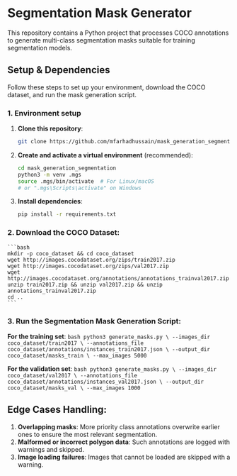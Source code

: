 # Segmentation Mask Generator

This repository contains a Python project that processes COCO annotations to generate multi-class segmentation masks suitable for training segmentation models.

## Setup & Dependencies

Follow these steps to set up your environment, download the COCO dataset, and run the mask generation script. 

### 1. Environment setup
1. **Clone this repository**:
    ```bash
    git clone https://github.com/mfarhadhussain/mask_generation_segmentation.git
    ```

2. **Create and activate a virtual environment** (recommended):
    ```bash
    cd mask_generation_segmentation
    python3 -m venv .mgs
    source .mgs/bin/activate  # For Linux/macOS
    # or ".mgs\Scripts\activate" on Windows
    ```

3. **Install dependencies**:
    ```bash
    pip install -r requirements.txt
    ```

### 2. Download the COCO Dataset:
    ```bash
    mkdir -p coco_dataset && cd coco_dataset
    wget http://images.cocodataset.org/zips/train2017.zip
    wget http://images.cocodataset.org/zips/val2017.zip
    wget http://images.cocodataset.org/annotations/annotations_trainval2017.zip
    unzip train2017.zip && unzip val2017.zip && unzip annotations_trainval2017.zip  
    cd ..
    ```

### 3. Run the Segmentation Mask Generation Script: 

**For the training set**:
    ```bash
    python3 generate_masks.py \
    --images_dir coco_dataset/train2017 \
    --annotations_file coco_dataset/annotations/instances_train2017.json \
    --output_dir coco_dataset/masks_train \
    --max_images 5000
    ```

**For the validation set**:
    ```bash
    python3 generate_masks.py \
    --images_dir coco_dataset/val2017 \
    --annotations_file coco_dataset/annotations/instances_val2017.json \
    --output_dir coco_dataset/masks_val \
    --max_images 1000
    ```

## Edge Cases Handling:
1. **Overlapping masks**: More priority class annotations overwrite earlier ones to ensure the most relevant segmentation.
2. **Malformed or incorrect polygon data**: Such annotations are logged with warnings and skipped.
3. **Image loading failures**: Images that cannot be loaded are skipped with a warning.
